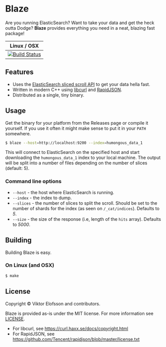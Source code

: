 # Blaze

Are you running ElasticSearch? Want to take your data and get the heck outta
Dodge? **Blaze** provides everything you need in a neat, blazing fast package!

| **Linux / OSX** |
| --------------- |
| [![Build Status](https://travis-ci.org/vktr/blaze.svg?branch=master)](https://travis-ci.org/vktr/blaze) |


## Features

 - Uses the [ElasticSearch sliced scroll API](https://www.elastic.co/guide/en/elasticsearch/reference/current/search-request-scroll.html) to get your data hella fast.
 - Written in modern C++ using [libcurl](https://github.com/curl/curl) and [RapidJSON](https://github.com/Tencent/RapidJSON).
 - Distributed as a single, tiny binary.


## Usage

Get the binary for your platform from the Releases page or compile it yourself. If you use it often it might make sense to put it in your `PATH` somewhere.

```sh
$ blaze --host=http://localhost:9200 --index=humongous_data_1
```

This will connect to ElasticSearch on the specified host and start downloading the `humongous_data_1` index to your local machine. The output will be split into a number of files depending on the number of slices (default: 5).


### Command line options

 - `--host` - the host where ElasticSearch is running.
 - `--index` - the index to dump.
 - `--slices` - the number of slices to split the scroll. Should be set to the number of shards for the index (as seen on `/_cat/indices`). Defaults to *5*.
 - `--size` - the size of the response (i.e, length of the `hits` array). Defaults to *5000*.


## Building

Building Blaze is easy.

### On Linux (and OSX)

```sh
$ make
```


## License

Copyright © Viktor Elofsson and contributors.

Blaze is provided as-is under the MIT license. For more information see [LICENSE](https://github.com/vktr/blaze/blob/master/LICENSE).

 - For libcurl, see https://curl.haxx.se/docs/copyright.html 
 - For RapidJSON, see https://github.com/Tencent/rapidjson/blob/master/license.txt
